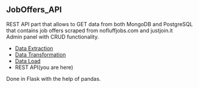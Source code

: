 ## JobOffers_API
REST API part that allows to GET data from both MongoDB and PostgreSQL that contains job offers scraped from nofluffjobs.com and justjoin.it\
Admin panel with CRUD functionality.
- [Data Extraction](https://github.com/tomoicki/JobOffers_DataExtraction)
- [Data Transformation](https://github.com/tomoicki/JobOffers_DataTransformation)
- [Data Load](https://github.com/tomoicki/JobOffers_DataLoad)
- REST API(you are here)

Done in Flask with the help of pandas.

